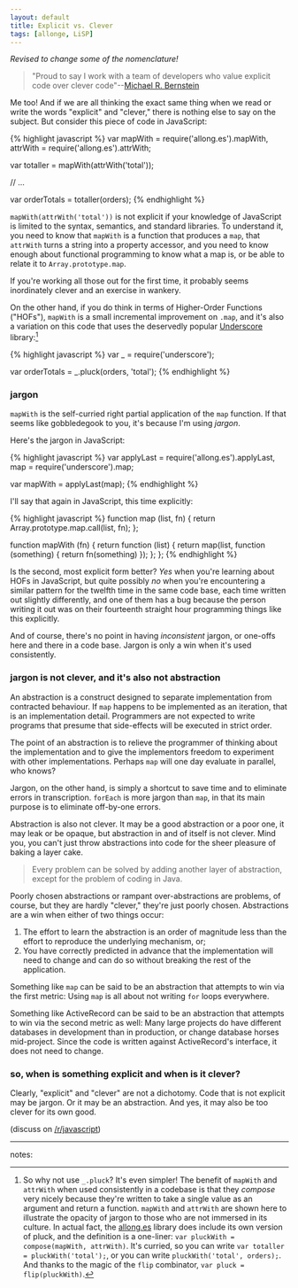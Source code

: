 ```yaml
---
layout: default
title: Explicit vs. Clever
tags: [allonge, LiSP]
---
```


*Revised to change some of the nomenclature!*

> "Proud to say I work with a team of developers who value explicit code over clever code"--[Michael R. Bernstein](https://twitter.com/mrb_bk/status/319127230905208832)

Me too! And if we are all thinking the exact same thing when we read or write the words "explicit" and "clever," there is nothing else to say on the subject. But consider this piece of code in JavaScript:

{% highlight javascript %}
var mapWith = require('allong.es').mapWith,
    attrWith = require('allong.es').attrWith;

var totaller = mapWith(attrWith('total'));

// ...

var orderTotals = totaller(orders);
{% endhighlight %}

`mapWith(attrWith('total'))` is not explicit if your knowledge of JavaScript is limited to the syntax, semantics, and standard libraries. To understand it, you need to know that `mapWith` is a function that produces a `map`, that `attrWith` turns a string into a property accessor, and you need to know enough about functional programming to know what a map is, or be able to relate it to `Array.prototype.map`.

If you're working all those out for the first time, it probably seems inordinately clever and an exercise in wankery.

On the other hand, if you do think in terms of Higher-Order Functions ("HOFs"), `mapWith` is a small incremental improvement on `.map`, and it's also a variation on this code that uses the deservedly popular [Underscore](http://underscorejs.org) library:[^pluck]

{% highlight javascript %}
var _ = require('underscore');

var orderTotals = _.pluck(orders, 'total');
{% endhighlight %}

[^pluck]: So why not use `_.pluck`? It's even simpler! The benefit of `mapWith` and `attrWith` when used consistently in a codebase is that they *compose* very nicely because they're written to take a single value as an argument and return a function. `mapWith` and `attrWith` are shown here to illustrate the opacity of jargon to those who are not immersed in its culture. In actual fact, the [allong.es](http://allong.es) library does include its own version of pluck, and the definition is a one-liner: `var pluckWith = compose(mapWith, attrWith)`. It's curried, so you can write `var totaller = pluckWith('total');`, or you can write `pluckWith('total', orders);`. And thanks to the magic of the `flip` combinator, `var pluck = flip(pluckWith)`.

### jargon

 `mapWith` is the self-curried right partial application of the `map` function. If that seems like gobbledegook to you, it's because I'm using *jargon*.

Here's the jargon in JavaScript:

{% highlight javascript %}
var applyLast = require('allong.es').applyLast,
    map = require('underscore').map;
    
var mapWith = applyLast(map);
{% endhighlight %}

I'll say that again in JavaScript, this time explicitly:

{% highlight javascript %}
function map (list, fn) {
  return Array.prototype.map.call(list, fn);
};

function mapWith (fn) {
  return function (list) {
    return map(list, function (something) {
      return fn(something) 
    });
  };
};
{% endhighlight %}

Is the second, most explicit form better? *Yes* when you're learning about HOFs in JavaScript, but quite possibly *no* when you're encountering a similar pattern for the twelfth time in the same code base, each time written out slightly differently, and one of them has a bug because the person writing it out was on their fourteenth straight hour programming things like this explicitly.

And of course, there's no point in having *inconsistent* jargon, or one-offs here and there in a code base. Jargon is only a win when it's used consistently.

### jargon is not clever, and it's also not abstraction

An abstraction is a construct designed to separate implementation from contracted behaviour. If `map` happens to be implemented as an iteration, that is an implementation detail. Programmers are not expected to write programs that presume that side-effects will be executed in strict order.

The point of an abstraction is to relieve the programmer of thinking about the implementation and to give the implementors freedom to experiment with other implementations. Perhaps `map` will one day evaluate in parallel, who knows?

Jargon, on the other hand, is simply a shortcut to save time and to eliminate errors in transcription. `forEach` is more jargon than `map`, in that its main purpose is to eliminate off-by-one errors.

Abstraction is also not clever. It may be a good abstraction or a poor one, it may leak or be opaque, but abstraction in and of itself is not clever. Mind you, you can't just throw abstractions into code for the sheer pleasure of baking a layer cake.

> Every problem can be solved by adding another layer of abstraction, except for the problem of coding in Java.

Poorly chosen abstractions or rampant over-abstractions are problems, of course, but they are hardly "clever," they're just poorly chosen. Abstractions are a win when either of two things occur:

1. The effort to learn the abstraction is an order of magnitude less than the effort to reproduce the underlying mechanism, or;
2. You have correctly predicted in advance that the implementation will need to change and can do so without breaking the rest of the application.

Something like `map` can be said to be an abstraction that attempts to win via the first metric: Using `map` is all about not writing `for` loops everywhere.

Something like ActiveRecord can be said to be an abstraction that attempts to win via the second metric as well: Many large projects do have different databases in development than in production, or change database horses mid-project. Since the code is written against ActiveRecord's interface, it does not need to change.

### so, when is something explicit and when is it clever?

Clearly, "explicit" and "clever" are not a dichotomy. Code that is not explicit may be jargon. Or it may be an abstraction. And yes, it may also be too clever for its own good.

(discuss on [/r/javascript](http://www.reddit.com/r/javascript/comments/1bl24h/explicit_vs_clever/))

---

notes: